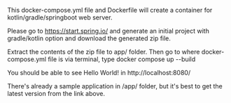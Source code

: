 This docker-compose.yml file and Dockerfile will create a container for kotlin/gradle/springboot web server.  
  
Please go to https://start.spring.io/ and generate an initial project with gradle/kotlin option and download the generated zip file.  
  
Extract the contents of the zip file to app/ folder. Then go to where docker-compose.yml file is via terminal, type docker compose up --build  
  
You should be able to see Hello World! in http://localhost:8080/
  
There's already a sample application in /app/ folder, but it's best to get the latest version from the link above.